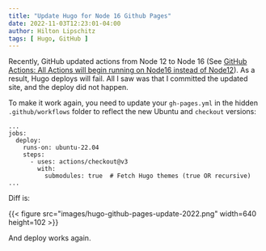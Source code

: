 ```yaml
---
title: "Update Hugo for Node 16 Github Pages"
date: 2022-11-03T12:23:01-04:00
author: Hilton Lipschitz
tags: [ Hugo, GitHub ]
---
```


Recently, GitHub updated actions from Node 12 to Node 16 (See [GitHub Actions: All Actions will begin running on Node16 instead of Node12](https://github.blog/changelog/2022-09-22-github-actions-all-actions-will-begin-running-on-node16-instead-of-node12/)). As a result, Hugo deploys will fail. All I saw was that I committed the updated site, and the deploy did not happen.

To make it work again, you need to update your `gh-pages.yml` in the hidden `.github/workflows` folder to reflect the new Ubuntu and `checkout` versions:

<!-- more -->

```
...
jobs:
  deploy:
    runs-on: ubuntu-22.04
    steps:
      - uses: actions/checkout@v3
        with:
          submodules: true  # Fetch Hugo themes (true OR recursive)
...
```

Diff is:

{{< figure src="images/hugo-github-pages-update-2022.png" width=640 height=102 >}}

And deploy works again.
